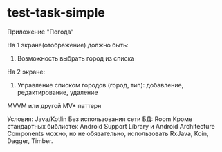 # test-task-simple
Приложение "Погода"

На 1 экране(отображение) должно быть:

1. Возможность выбрать город из списка

На 2 экране:
1. Управление списком городов (город, тип): добавление, редактирование, удаление

MVVM или другой MV* паттерн

Условия:
Java/Kotlin
Без использования сети
БД: Room
Кроме стандартных библиотек Android Support Library и Android Architecture Components можно, но не обязательно, использовать RxJava, Koin, Dagger, Timber.
